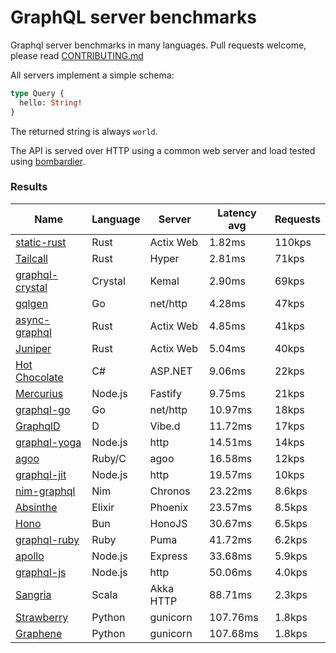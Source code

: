 <!-- README.md is generated from README.ecr, do not edit -->

# GraphQL server benchmarks

Graphql server benchmarks in many languages. Pull requests welcome, please read [CONTRIBUTING.md](CONTRIBUTING.md)

All servers implement a simple schema:

```graphql
type Query {
  hello: String!
}
```

The returned string is always `world`.

The API is served over HTTP using a common web server and load tested using [bombardier](https://github.com/codesenberg/bombardier).

### Results

| Name                          | Language      | Server          | Latency avg      | Requests      |
| ----------------------------  | ------------- | --------------- | ---------------- | ------------- |
| [static-rust](https://actix.rs/) | Rust | Actix Web | 1.82ms | 110kps |
| [Tailcall](https://tailcall.run/) | Rust | Hyper | 2.81ms | 71kps |
| [graphql-crystal](https://github.com/graphql-crystal/graphql) | Crystal | Kemal | 2.90ms | 69kps |
| [gqlgen](https://github.com/99designs/gqlgen) | Go | net/http | 4.28ms | 47kps |
| [async-graphql](https://github.com/async-graphql/async-graphql) | Rust | Actix Web | 4.85ms | 41kps |
| [Juniper](https://github.com/graphql-rust/juniper) | Rust | Actix Web | 5.04ms | 40kps |
| [Hot Chocolate](https://github.com/ChilliCream/hotchocolate) | C# | ASP.NET | 9.06ms | 22kps |
| [Mercurius](https://github.com/mercurius-js/mercurius) | Node.js | Fastify | 9.75ms | 21kps |
| [graphql-go](https://github.com/graphql-go/graphql) | Go | net/http | 10.97ms | 18kps |
| [GraphqlD](https://github.com/burner/graphqld) | D | Vibe.d | 11.72ms | 17kps |
| [graphql-yoga](https://github.com/dotansimha/graphql-yoga) | Node.js | http | 14.51ms | 14kps |
| [agoo](https://github.com/ohler55/agoo) | Ruby/C | agoo | 16.58ms | 12kps |
| [graphql-jit](https://github.com/zalando-incubator/graphql-jit) | Node.js | http | 19.57ms | 10kps |
| [nim-graphql](https://github.com/status-im/nim-graphql) | Nim | Chronos | 23.22ms | 8.6kps |
| [Absinthe](https://github.com/absinthe-graphql/absinthe) | Elixir | Phoenix | 23.57ms | 8.5kps |
| [Hono](https://github.com/honojs/graphql-server) | Bun | HonoJS | 30.67ms | 6.5kps |
| [graphql-ruby](https://github.com/rmosolgo/graphql-ruby) | Ruby | Puma | 41.72ms | 6.2kps |
| [apollo](https://github.com/apollographql/apollo-server) | Node.js | Express | 33.68ms | 5.9kps |
| [graphql-js](https://github.com/graphql/graphql-js) | Node.js | http | 50.06ms | 4.0kps |
| [Sangria](https://github.com/sangria-graphql/sangria) | Scala | Akka HTTP | 88.71ms | 2.3kps |
| [Strawberry](https://github.com/strawberry-graphql/strawberry) | Python | gunicorn | 107.76ms | 1.8kps |
| [Graphene](https://github.com/graphql-python/graphene) | Python | gunicorn | 107.68ms | 1.8kps |
